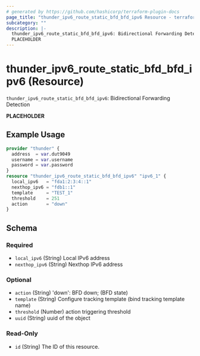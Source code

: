 ```yaml
---
# generated by https://github.com/hashicorp/terraform-plugin-docs
page_title: "thunder_ipv6_route_static_bfd_bfd_ipv6 Resource - terraform-provider-thunder"
subcategory: ""
description: |-
  thunder_ipv6_route_static_bfd_bfd_ipv6: Bidirectional Forwarding Detection
  PLACEHOLDER
---
```


# thunder_ipv6_route_static_bfd_bfd_ipv6 (Resource)

`thunder_ipv6_route_static_bfd_bfd_ipv6`: Bidirectional Forwarding Detection

__PLACEHOLDER__

## Example Usage

```terraform
provider "thunder" {
  address  = var.dut9049
  username = var.username
  password = var.password
}
resource "thunder_ipv6_route_static_bfd_bfd_ipv6" "ipv6_1" {
  local_ipv6   = "fda1:2:3:4::1"
  nexthop_ipv6 = "fdb1::1"
  template     = "TEST_1"
  threshold    = 251
  action       = "down"
}
```

<!-- schema generated by tfplugindocs -->
## Schema

### Required

- `local_ipv6` (String) Local IPv6 address
- `nexthop_ipv6` (String) Nexthop IPv6 address

### Optional

- `action` (String) 'down': BFD down;  (BFD state)
- `template` (String) Configure tracking template (bind tracking template name)
- `threshold` (Number) action triggering threshold
- `uuid` (String) uuid of the object

### Read-Only

- `id` (String) The ID of this resource.


